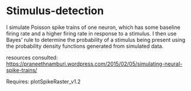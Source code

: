 # Stimulus-detection

I simulate Poisson spike trains of one neuron, which has some baseline 
firing rate and a higher firing rate in response to a stimulus. I 
then use Bayes' rule to determine the probability of a stimulus being
present using the probability density functions generated from simulated
data.

resources consulted:
https://praneethnamburi.wordpress.com/2015/02/05/simulating-neural-spike-trains/

Requires: plotSpikeRaster_v1.2
